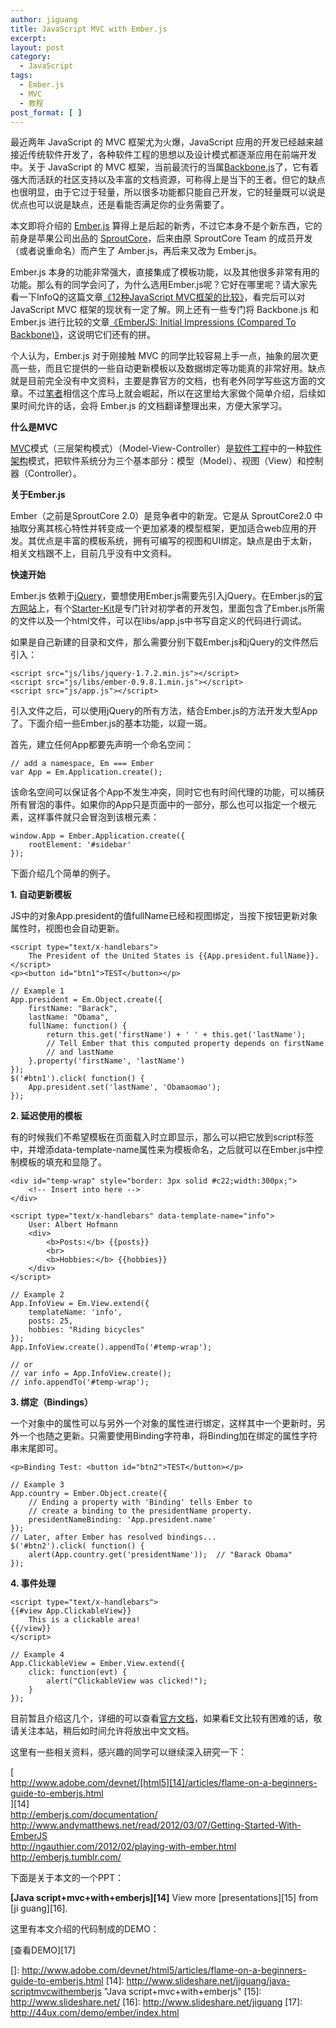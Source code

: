 ```yaml
---
author: jiguang
title: JavaScript MVC with Ember.js
excerpt:
layout: post
category:
  - JavaScript
tags:
  - Ember.js
  - MVC
  - 教程
post_format: [ ]
---
```

最近两年 JavaScript 的 MVC 框架尤为火爆，JavaScript 应用的开发已经越来越接近传统软件开发了，各种软件工程的思想以及设计模式都逐渐应用在前端开发中。关于 JavaScript 的 MVC 框架，当前最流行的当属[Backbone.js][1]了，它有着强大而活跃的社区支持以及丰富的文档资源，可称得上是当下的王者。但它的缺点也很明显，由于它过于轻量，所以很多功能都只能自己开发，它的轻量既可以说是优点也可以说是缺点，还是看能否满足你的业务需要了。

本文即将介绍的 [Ember.js][2] 算得上是后起的新秀，不过它本身不是个新东西，它的前身是苹果公司出品的 [SproutCore][3]，后来由原 SproutCore Team 的成员开发（或者说重命名）而产生了 Amber.js，再后来又改为 Ember.js。

Ember.js 本身的功能非常强大，直接集成了模板功能，以及其他很多非常有用的功能。那么有的同学会问了，为什么选用Ember.js呢？它好在哪里呢？请大家先看一下InfoQ的这篇文章[《12种JavaScript MVC框架的比较》][4]，看完后可以对 JavaScript MVC 框架的现状有一定了解。网上还有一些专门将 Backbone.js 和 Ember.js 进行比较的文章[《EmberJS: Initial Impressions (Compared To Backbone)》][5]，这说明它们还有的拼。

个人认为，Ember.js 对于刚接触 MVC 的同学比较容易上手一点，抽象的层次更高一些，而且它提供的一些自动更新模板以及数据绑定等功能真的非常好用。缺点就是目前完全没有中文资料，主要是靠官方的文档，也有老外同学写些这方面的文章。不过[笔者][6]相信这个库马上就会崛起，所以在这里给大家做个简单介绍，后续如果时间允许的话，会将 Ember.js 的文档翻译整理出来，方便大家学习。

**什么是MVC**

[MVC][7]模式（三层架构模式）（Model-View-Controller）是[软件工程][8]中的一种[软件架构][9]模式，把软件系统分为三个基本部分：模型（Model）、视图（View）和控制器（Controller）。

**关于Ember.js**

Ember（之前是SproutCore 2.0）是竞争者中的新宠。它是从 SproutCore2.0 中抽取分离其核心特性并转变成一个更加紧凑的模型框架，更加适合web应用的开发。其优点是丰富的模板系统，拥有可编写的视图和UI绑定。缺点是由于太新，相关文档跟不上，目前几乎没有中文资料。

**快速开始**

Ember.js 依赖于[jQuery][10]，要想使用Ember.js需要先引入jQuery。在Ember.js的[官方网站][2]上，有个[Starter-Kit][11]是专门针对初学者的开发包，里面包含了Ember.js所需的文件以及一个html文件，可以在libs/app.js中书写自定义的代码进行调试。

如果是自己新建的目录和文件，那么需要分别下载Ember.js和jQuery的文件然后引入：

    <script src="js/libs/jquery-1.7.2.min.js"></script>
    <script src="js/libs/ember-0.9.8.1.min.js"></script>
    <script src="js/app.js"></script>

引入文件之后，可以使用jQuery的所有方法，结合Ember.js的方法开发大型App了。下面介绍一些Ember.js的基本功能，以窥一斑。

首先，建立任何App都要先声明一个命名空间：

    // add a namespace, Em === Ember
    var App = Em.Application.create();

该命名空间可以保证各个App不发生冲突，同时它也有时间代理的功能，可以捕获所有冒泡的事件。如果你的App只是页面中的一部分，那么也可以指定一个根元素，这样事件就只会冒泡到该根元素：

    window.App = Ember.Application.create({
    	rootElement: '#sidebar'
    });

下面介绍几个简单的例子。

**1. 自动更新模板**

JS中的对象App.president的值fullName已经和视图绑定，当按下按钮更新对象属性时，视图也会自动更新。

    <script type="text/x-handlebars">
        The President of the United States is {{App.president.fullName}}.
    </script>
    <p><button id="btn1">TEST</button></p>
    
    // Example 1
    App.president = Em.Object.create({
        firstName: "Barack",
        lastName: "Obama",
        fullName: function() {
            return this.get('firstName') + ' ' + this.get('lastName');
            // Tell Ember that this computed property depends on firstName
            // and lastName
        }.property('firstName', 'lastName')
    });
    $('#btn1').click( function() {
        App.president.set('lastName', 'Obamaomao');
    });
    

**2. 延迟使用的模板**

有的时候我们不希望模板在页面载入时立即显示，那么可以把它放到script标签中，并增添data-template-name属性来为模板命名，之后就可以在Ember.js中控制模板的填充和显隐了。

    <div id="temp-wrap" style="border: 3px solid #c22;width:300px;">
        <!-- Insert into here -->
    </div>
    
    <script type="text/x-handlebars" data-template-name="info">
        User: Albert Hofmann
        <div>
            <b>Posts:</b> {{posts}}
            <br>
            <b>Hobbies:</b> {{hobbies}}
        </div>
    </script>
    
    // Example 2
    App.InfoView = Em.View.extend({
        templateName: 'info',
        posts: 25,
        hobbies: "Riding bicycles"
    });
    App.InfoView.create().appendTo('#temp-wrap');
    
    // or
    // var info = App.InfoView.create();
    // info.appendTo('#temp-wrap');
    

**3. 绑定（Bindings）**

一个对象中的属性可以与另外一个对象的属性进行绑定，这样其中一个更新时，另外一个也随之更新。只需要使用Binding字符串，将Binding加在绑定的属性字符串末尾即可。

    <p>Binding Test: <button id="btn2">TEST</button></p>
    
    // Example 3
    App.country = Ember.Object.create({
        // Ending a property with 'Binding' tells Ember to
        // create a binding to the presidentName property.
        presidentNameBinding: 'App.president.name'
    });
    // Later, after Ember has resolved bindings...
    $('#btn2').click( function() {
        alert(App.country.get('presidentName'));  // "Barack Obama"
    });
    

**4. 事件处理**

    <script type="text/x-handlebars">
    {{#view App.ClickableView}}
        This is a clickable area!
    {{/view}}
    </script>
    
    // Example 4
    App.ClickableView = Ember.View.extend({
        click: function(evt) {
            alert("ClickableView was clicked!");
        }
    });

目前暂且介绍这几个，详细的可以查看[官方文档][12]，如果看E文比较有困难的话，敬请关注本站，稍后如时间允许将放出中文文档。

这里有一些相关资料，感兴趣的同学可以继续深入研究一下：

[  
http://www.adobe.com/devnet/[html5][14]/articles/flame-on-a-beginners-guide-to-emberjs.html  
][14]  
<http://emberjs.com/documentation/>  
<http://www.andymatthews.net/read/2012/03/07/Getting-Started-With-EmberJS>  
<http://ngauthier.com/2012/02/playing-with-ember.html>  
<http://emberjs.tumblr.com/>

下面是关于本文的一个PPT：

**[Java script+mvc+with+emberjs][14]** View more [presentations][15] from [ji guang][16].

这里有本文介绍的代码制成的DEMO：

[查看DEMO][17]

 [1]: http://backbonejs.org/
 [2]: http://emberjs.com/
 [3]: http://sproutcore.com/
 [4]: http://www.infoq.com/cn/news/2012/05/js-mvc-framework
 [5]: http://lostechies.com/derickbailey/2012/02/21/emberjs-initial-impressions-compared-to-backbone/
 [6]: http://jiguang.github.com "笔者"
 [7]: http://zh.wikipedia.org/wiki/MVC
 [8]: http://zh.wikipedia.org/wiki/%E8%BD%AF%E4%BB%B6%E5%B7%A5%E7%A8%8B
 [9]: http://zh.wikipedia.org/wiki/%E8%BD%AF%E4%BB%B6%E6%9E%B6%E6%9E%84
 [10]: http://jquery.com/
 [11]: https://github.com/downloads/emberjs/starter-kit/starter-kit.0.9.8.1.zip
 [12]: http://emberjs.com/documentation/
 []: http://www.adobe.com/devnet/html5/articles/flame-on-a-beginners-guide-to-emberjs.html
 [14]: http://www.slideshare.net/jiguang/java-scriptmvcwithemberjs "Java script+mvc+with+emberjs"
 [15]: http://www.slideshare.net/
 [16]: http://www.slideshare.net/jiguang
 [17]: http://44ux.com/demo/ember/index.html